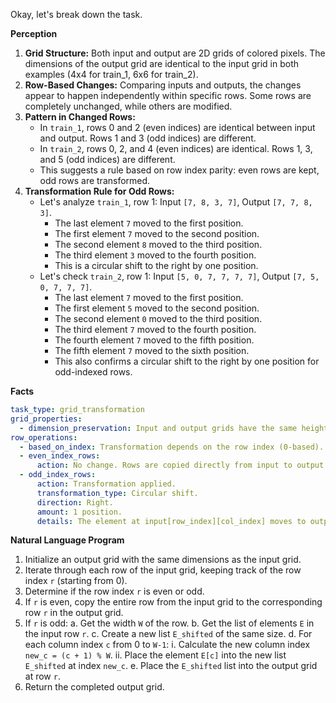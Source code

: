 Okay, let's break down the task.

**Perception**

1.  **Grid Structure:** Both input and output are 2D grids of colored pixels. The dimensions of the output grid are identical to the input grid in both examples (4x4 for train_1, 6x6 for train_2).
2.  **Row-Based Changes:** Comparing inputs and outputs, the changes appear to happen independently within specific rows. Some rows are completely unchanged, while others are modified.
3.  **Pattern in Changed Rows:**
    *   In `train_1`, rows 0 and 2 (even indices) are identical between input and output. Rows 1 and 3 (odd indices) are different.
    *   In `train_2`, rows 0, 2, and 4 (even indices) are identical. Rows 1, 3, and 5 (odd indices) are different.
    *   This suggests a rule based on row index parity: even rows are kept, odd rows are transformed.
4.  **Transformation Rule for Odd Rows:**
    *   Let's analyze `train_1`, row 1: Input `[7, 8, 3, 7]`, Output `[7, 7, 8, 3]`.
        *   The last element `7` moved to the first position.
        *   The first element `7` moved to the second position.
        *   The second element `8` moved to the third position.
        *   The third element `3` moved to the fourth position.
        *   This is a circular shift to the right by one position.
    *   Let's check `train_2`, row 1: Input `[5, 0, 7, 7, 7, 7]`, Output `[7, 5, 0, 7, 7, 7]`.
        *   The last element `7` moved to the first position.
        *   The first element `5` moved to the second position.
        *   The second element `0` moved to the third position.
        *   The third element `7` moved to the fourth position.
        *   The fourth element `7` moved to the fifth position.
        *   The fifth element `7` moved to the sixth position.
        *   This also confirms a circular shift to the right by one position for odd-indexed rows.

**Facts**


```yaml
task_type: grid_transformation
grid_properties:
  - dimension_preservation: Input and output grids have the same height and width.
row_operations:
  - based_on_index: Transformation depends on the row index (0-based).
  - even_index_rows:
      action: No change. Rows are copied directly from input to output.
  - odd_index_rows:
      action: Transformation applied.
      transformation_type: Circular shift.
      direction: Right.
      amount: 1 position.
      details: The element at input[row_index][col_index] moves to output[row_index][(col_index + 1) % width].
```


**Natural Language Program**

1.  Initialize an output grid with the same dimensions as the input grid.
2.  Iterate through each row of the input grid, keeping track of the row index `r` (starting from 0).
3.  Determine if the row index `r` is even or odd.
4.  If `r` is even, copy the entire row from the input grid to the corresponding row `r` in the output grid.
5.  If `r` is odd:
    a.  Get the width `W` of the row.
    b.  Get the list of elements `E` in the input row `r`.
    c.  Create a new list `E_shifted` of the same size.
    d.  For each column index `c` from 0 to `W-1`:
        i.  Calculate the new column index `new_c = (c + 1) % W`.
        ii. Place the element `E[c]` into the new list `E_shifted` at index `new_c`.
    e.  Place the `E_shifted` list into the output grid at row `r`.
6.  Return the completed output grid.